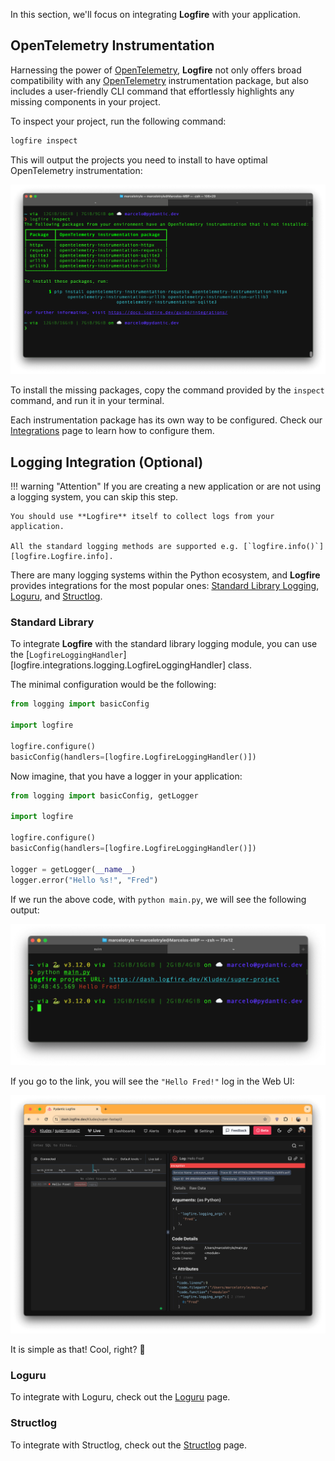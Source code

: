 In this section, we'll focus on integrating **Logfire** with your application.

## OpenTelemetry Instrumentation

Harnessing the power of [OpenTelemetry], **Logfire** not only offers broad compatibility with any [OpenTelemetry]
instrumentation package, but also includes a user-friendly CLI command that effortlessly highlights any
missing components in your project.

To inspect your project, run the following command:

```bash
logfire inspect
```

This will output the projects you need to install to have optimal OpenTelemetry instrumentation:

![Logfire inspect command](../../images/cli/terminal-screenshot-inspect.png)

To install the missing packages, copy the command provided by the `inspect` command, and run it in your terminal.

Each instrumentation package has its own way to be configured. Check our [Integrations][integrations] page to
learn how to configure them.


## Logging Integration (Optional)

!!! warning "Attention"
    If you are creating a new application or are not using a logging system, you can skip this step.

    You should use **Logfire** itself to collect logs from your application.

    All the standard logging methods are supported e.g. [`logfire.info()`][logfire.Logfire.info].

There are many logging systems within the Python ecosystem, and **Logfire** provides integrations for the most popular ones:
[Standard Library Logging](../../integrations/logging.md), [Loguru](../../integrations/loguru.md), and
[Structlog](../../integrations/structlog.md).

### Standard Library

To integrate **Logfire** with the standard library logging module, you can use the
[`LogfireLoggingHandler`][logfire.integrations.logging.LogfireLoggingHandler] class.

The minimal configuration would be the following:

```py hl_lines="5"
from logging import basicConfig

import logfire

logfire.configure()
basicConfig(handlers=[logfire.LogfireLoggingHandler()])
```

Now imagine, that you have a logger in your application:

```py hl_lines="7-8" title="main.py"
from logging import basicConfig, getLogger

import logfire

logfire.configure()
basicConfig(handlers=[logfire.LogfireLoggingHandler()])

logger = getLogger(__name__)
logger.error("Hello %s!", "Fred")
```

If we run the above code, with `python main.py`, we will see the following output:

![Terminal with Logfire output](../../images/guide/terminal-integrate-logging.png)

If you go to the link, you will see the `"Hello Fred!"` log in the Web UI:

![Logfire Web UI with logs](../../images/guide/browser-integrate.png)

It is simple as that! Cool, right? 🤘

### Loguru

To integrate with Loguru, check out the [Loguru] page.

### Structlog

To integrate with Structlog, check out the [Structlog] page.

[inspect-command]: ../../reference/cli.md#inspect-inspect
[integrations]: ../../integrations/index.md
[OpenTelemetry]: https://opentelemetry.io/
[Loguru]: ../../integrations/loguru.md
[Structlog]: ../../integrations/structlog.md
